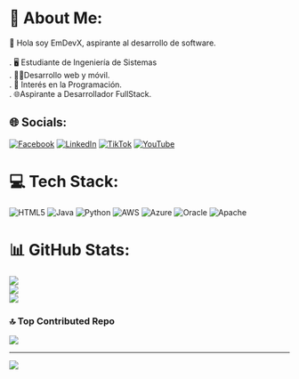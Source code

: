 # 💫 About Me:
👋 Hola soy EmDevX, aspirante al desarrollo de software.<br><br>. 🖥️ Estudiante de Ingeniería de Sistemas<br>. 👨‍💻Desarrollo web y móvil.<br>. 📱 Interés en la Programación.<br>. 🌐Aspirante a Desarrollador FullStack.<br>


## 🌐 Socials:
[![Facebook](https://img.shields.io/badge/Facebook-%231877F2.svg?logo=Facebook&logoColor=white)](https://facebook.com/EmDevX) [![LinkedIn](https://img.shields.io/badge/LinkedIn-%230077B5.svg?logo=linkedin&logoColor=white)](https://linkedin.com/in/https://www.linkedin.com/in/eliseo-medina/) [![TikTok](https://img.shields.io/badge/TikTok-%23000000.svg?logo=TikTok&logoColor=white)](https://tiktok.com/@EmDevX) [![YouTube](https://img.shields.io/badge/YouTube-%23FF0000.svg?logo=YouTube&logoColor=white)](https://youtube.com/@EmDevX) 

# 💻 Tech Stack:
![HTML5](https://img.shields.io/badge/html5-%23E34F26.svg?style=for-the-badge&logo=html5&logoColor=white) ![Java](https://img.shields.io/badge/java-%23ED8B00.svg?style=for-the-badge&logo=openjdk&logoColor=white) ![Python](https://img.shields.io/badge/python-3670A0?style=for-the-badge&logo=python&logoColor=ffdd54) ![AWS](https://img.shields.io/badge/AWS-%23FF9900.svg?style=for-the-badge&logo=amazon-aws&logoColor=white) ![Azure](https://img.shields.io/badge/azure-%230072C6.svg?style=for-the-badge&logo=microsoftazure&logoColor=white) ![Oracle](https://img.shields.io/badge/Oracle-F80000?style=for-the-badge&logo=oracle&logoColor=white) ![Apache](https://img.shields.io/badge/apache-%23D42029.svg?style=for-the-badge&logo=apache&logoColor=white)

# 📊 GitHub Stats:
![](https://github-readme-stats.vercel.app/api?username=EmDevX&theme=dark&hide_border=false&include_all_commits=false&count_private=false)<br/>
![](https://github-readme-streak-stats.herokuapp.com/?user=EmDevX&theme=dark&hide_border=false)<br/>
![](https://github-readme-stats.vercel.app/api/top-langs/?username=EmDevX&theme=dark&hide_border=false&include_all_commits=false&count_private=false&layout=compact)

### 🔝 Top Contributed Repo
![](https://github-contributor-stats.vercel.app/api?username=EmDevX&limit=5&theme=dark&combine_all_yearly_contributions=true)

---
[![](https://visitcount.itsvg.in/api?id=EmDevX&icon=0&color=0)](https://visitcount.itsvg.in)

<!-- Proudly created with GPRM ( https://gprm.itsvg.in ) -->
